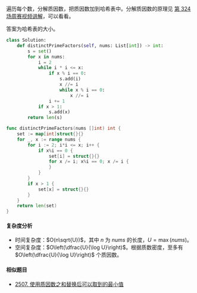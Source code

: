 遍历每个数，分解质因数，把质因数加到哈希表中。分解质因数的原理见 [第 324 场周赛视频讲解](https://www.bilibili.com/video/BV1LW4y1T7if/)，可以看看。

答案为哈希表的大小。

```py [sol1-Python3]
class Solution:
    def distinctPrimeFactors(self, nums: List[int]) -> int:
        s = set()
        for x in nums:
            i = 2
            while i * i <= x:
                if x % i == 0:
                    s.add(i)
                    x //= i
                    while x % i == 0:
                        x //= i
                i += 1
            if x > 1:
                s.add(x)
        return len(s)
```

```go [sol1-Go]
func distinctPrimeFactors(nums []int) int {
	set := map[int]struct{}{}
	for _, x := range nums {
		for i := 2; i*i <= x; i++ {
			if x%i == 0 {
				set[i] = struct{}{}
				for x /= i; x%i == 0; x /= i {
				}
			}
		}
		if x > 1 {
			set[x] = struct{}{}
		}
	}
	return len(set)
}
```

#### 复杂度分析

- 时间复杂度：$O(n\sqrt{U})$，其中 $n$ 为 $\textit{nums}$ 的长度，$U=\max(\textit{nums})$。
- 空间复杂度：$O\left(\dfrac{U}{\log U}\right)$。根据质数密度，至多有 $O\left(\dfrac{U}{\log U}\right)$ 个质因数。

#### 相似题目

- [2507. 使用质因数之和替换后可以取到的最小值](https://leetcode.cn/problems/smallest-value-after-replacing-with-sum-of-prime-factors/)
